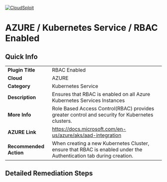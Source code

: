 [![CloudSploit](https://cloudsploit.com/img/logo-new-big-text-100.png "CloudSploit")](https://cloudsploit.com)

# AZURE / Kubernetes Service / RBAC Enabled

## Quick Info

| | |
|-|-|
| **Plugin Title** | RBAC Enabled |
| **Cloud** | AZURE |
| **Category** | Kubernetes Service |
| **Description** | Ensures that RBAC is enabled on all Azure Kubernetes Services Instances |
| **More Info** | Role Based Access Control(RBAC) provides greater control and security for Kubernetes clusters. |
| **AZURE Link** | https://docs.microsoft.com/en-us/azure/aks/aad-integration |
| **Recommended Action** | When creating a new Kubernetes Cluster, ensure that RBAC is enabled under the Authentication tab during creation. |

## Detailed Remediation Steps

